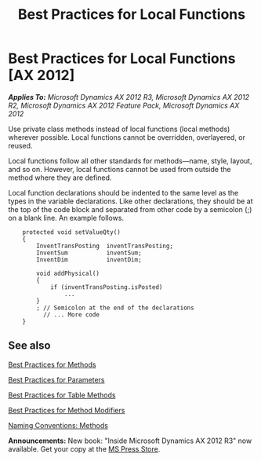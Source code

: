 ﻿---
title: Best Practices for Local Functions
TOCTitle: Local Functions
ms:assetid: e743b32a-543a-4d61-9ce3-0aa472705e15
ms:mtpsurl: https://msdn.microsoft.com/en-us/library/Aa881716(v=AX.60)
ms:contentKeyID: 35253223
ms.date: 05/18/2015
mtps_version: v=AX.60
---

# Best Practices for Local Functions [AX 2012]


_**Applies To:** Microsoft Dynamics AX 2012 R3, Microsoft Dynamics AX 2012 R2, Microsoft Dynamics AX 2012 Feature Pack, Microsoft Dynamics AX 2012_

Use private class methods instead of local functions (local methods) wherever possible. Local functions cannot be overridden, overlayered, or reused.

Local functions follow all other standards for methods—name, style, layout, and so on. However, local functions cannot be used from outside the method where they are defined.

Local function declarations should be indented to the same level as the types in the variable declarations. Like other declarations, they should be at the top of the code block and separated from other code by a semicolon (;) on a blank line. An example follows.
```X++
    protected void setValueQty()
    {
        InventTransPosting  inventTransPosting;
        InventSum           inventSum;
        InventDim           inventDim;
    
        void addPhysical()
        {
            if (inventTransPosting.isPosted)
                ...
        }
        ; // Semicolon at the end of the declarations
          // ... More code
    }
```
## See also

[Best Practices for Methods](best-practices-for-methods.md)

[Best Practices for Parameters](best-practices-for-parameters.md)

[Best Practices for Table Methods](best-practices-for-table-methods.md)

[Best Practices for Method Modifiers](best-practices-for-method-modifiers.md)

[Naming Conventions: Methods](naming-conventions-methods.md)

  
**Announcements:** New book: "Inside Microsoft Dynamics AX 2012 R3" now available. Get your copy at the [MS Press Store](https://www.microsoftpressstore.com/store/inside-microsoft-dynamics-ax-2012-r3-9780735685109).

